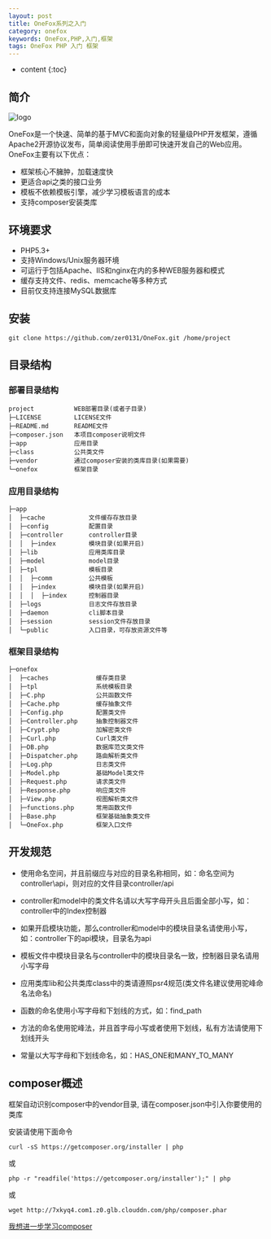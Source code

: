 ```yaml
---
layout: post
title: OneFox系列之入门
category: onefox
keywords: OneFox,PHP,入门,框架
tags: OneFox PHP 入门 框架
---
```


* content
{:toc}

## 简介

![logo](http://7xj4mc.com1.z0.glb.clouddn.com/fox_logo.png)

OneFox是一个快速、简单的基于MVC和面向对象的轻量级PHP开发框架，遵循Apache2开源协议发布，简单阅读使用手册即可快速开发自己的Web应用。OneFox主要有以下优点：

* 框架核心不臃肿，加载速度快
* 更适合api之类的接口业务
* 模板不依赖模板引擎，减少学习模板语言的成本
* 支持composer安装类库

<!--more-->

## 环境要求

* PHP5.3+
* 支持Windows/Unix服务器环境
* 可运行于包括Apache、IIS和nginx在内的多种WEB服务器和模式
* 缓存支持文件、redis、memcache等多种方式
* 目前仅支持连接MySQL数据库

## 安装

```
git clone https://github.com/zer0131/OneFox.git /home/project
```

## 目录结构

### 部署目录结构

```
project           WEB部署目录(或者子目录)
├─LICENSE         LICENSE文件
├─README.md       README文件
├─composer.json   本项目composer说明文件
├─app             应用目录
├─class           公共类文件
├─vendor          通过composer安装的类库目录(如果需要)
└─onefox          框架目录
```

### 应用目录结构

```
├─app
│  ├─cache            文件缓存存放目录
│  ├─config           配置目录
│  ├─controller       controller目录
│  │  ├─index         模块目录(如果开启)
│  ├─lib              应用类库目录
│  ├─model            model目录
│  ├─tpl              模板目录
│  │  ├─comm          公共模板
│  │  ├─index         模块目录(如果开启)
│  │  │  ├─index      控制器目录
│  ├─logs             日志文件存放目录
│  ├─daemon           cli脚本目录
│  ├─session          session文件存放目录
│  └─public           入口目录，可存放资源文件等
```

### 框架目录结构

```
├─onefox
│  ├─caches             缓存类目录
│  ├─tpl                系统模板目录
│  ├─C.php              公共函数文件
│  ├─Cache.php          缓存抽象文件
│  ├─Config.php         配置类文件
│  ├─Controller.php     抽象控制器文件
│  ├─Crypt.php          加解密类文件
│  ├─Curl.php           Curl类文件
│  ├─DB.php             数据库范文类文件
│  ├─Dispatcher.php     路由解析类文件
│  ├─Log.php            日志类文件
│  ├─Model.php          基础Model类文件
│  ├─Request.php        请求类文件
│  ├─Response.php       响应类文件
│  ├─View.php           视图解析类文件
│  ├─functions.php      常用函数文件
│  ├─Base.php           框架基础抽象类文件
│  └─OneFox.php         框架入口文件
```

## 开发规范

* 使用命名空间，并且前缀应与对应的目录名称相同，如：命名空间为controller\api，则对应的文件目录controller/api

* controller和model中的类文件名请以大写字母开头且后面全部小写，如：controller中的Index控制器

* 如果开启模块功能，那么controller和model中的模块目录名请使用小写，如：controller下的api模块，目录名为api

* 模板文件中模块目录名与controller中的模块目录名一致，控制器目录名请用小写字母

* 应用类库lib和公共类库class中的类请遵照psr4规范(类文件名建议使用驼峰命名法命名)

* 函数的命名使用小写字母和下划线的方式，如：find_path

* 方法的命名使用驼峰法，并且首字母小写或者使用下划线，私有方法请使用下划线开头

* 常量以大写字母和下划线命名，如：HAS_ONE和MANY_TO_MANY

## composer概述

框架自动识别composer中的vendor目录, 请在composer.json中引入你要使用的类库

安装请使用下面命令

```
curl -sS https://getcomposer.org/installer | php
```
或
```
php -r "readfile('https://getcomposer.org/installer');" | php
```
或
```
wget http://7xkyq4.com1.z0.glb.clouddn.com/php/composer.phar
```

<a href="http://docs.phpcomposer.com/" target="_blank">我想进一步学习composer</a>
